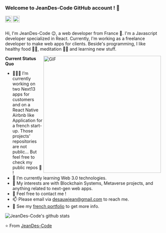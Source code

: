 ### Welcome to JeanDes-Code GitHub account ! 👋

<a href="https://www.linkedin.com/in/%E7%A1%95-%E5%88%98-073728144/">
  <img align="left" alt="LinkedIn" width="22px" src="https://cdn.jsdelivr.net/npm/simple-icons@3.1.0/icons/linkedin.svg" />
</a>
<a href="desauwjean@gmail.com">
  <img align="left" alt="'Gmail" width="22px" src="https://cdn.jsdelivr.net/npm/simple-icons@3.1.0/icons/gmail.svg" />
</a>


<br />
<br />

Hi, I'm JeanDes-Code 😉, a web developer from France 🥖. I'm a Javascript developer specialized in React. Currently, I'm working as a freelance developer to make web apps for clients. Beside's programming, I like healthy food 🥗🍣, meditation 🧘‍♂️ and learning new stuff.

  <img align="right" alt="GIF" width='380px'  src="https://media.giphy.com/media/f3iwJFOVOwuy7K6FFw/giphy.gif" />

**Current Status Quo**

- 👨🏻‍💻 I’m currently working on two Next13 apps for customers and on a React Native Airbnb like Application for a french start-up. Those projects' repositories are not public... But feel free to check my public repos 👐 !
- 🌱 I’m currently learning Web 3.0 technologies.
- 🤔 My interests are with Blockchain Systems, Metaverse projects, and anything related to next-gen web apps.
- 💬 Feel free to contact me !
- 📫 Please email via desauwjean@gmail.com to reach me.
- 👀 See my [french portfolio](https://jean-desauw.fr/) to get more info.

![JeanDes-Code's github stats](https://github-readme-stats.vercel.app/api?username=JeanDes-Code&show_icons=true&hide_border=true)

⭐️ From [JeanDes-Code](https://github.com/JeanDes-Code)
